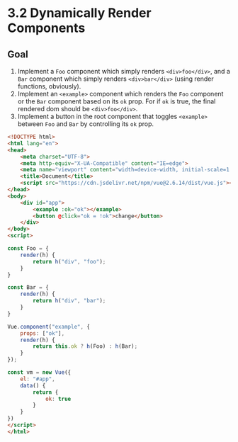 # 3.2 Dynamically Render Components

## Goal

1. Implement a `Foo` component which simply renders `<div>foo</div>`, and a `Bar` component which simply renders `<div>bar</div>` (using render functions, obviously).
2. Implement an `<example>` component which renders the `Foo` component or the `Bar` component based on its `ok` prop. For if `ok` is true, the final rendered dom should be `<div>foo</div>`.
3. Implement a button in the root component that toggles `<example>` between `Foo` and `Bar` by controlling its `ok` prop.

```html
<!DOCTYPE html>
<html lang="en">
<head>
    <meta charset="UTF-8">
    <meta http-equiv="X-UA-Compatible" content="IE=edge">
    <meta name="viewport" content="width=device-width, initial-scale=1.0">
    <title>Document</title>
    <script src="https://cdn.jsdelivr.net/npm/vue@2.6.14/dist/vue.js"></script>
</head>
<body>
    <div id="app">
        <example :ok="ok"></example>
        <button @click="ok = !ok">change</button>
    </div>
</body>
<script>

const Foo = {
    render(h) {
        return h("div", "foo");
    }
}

const Bar = {
    render(h) {
        return h("div", "bar");
    }
}

Vue.component("example", {
    props: ["ok"],
    render(h) {
        return this.ok ? h(Foo) : h(Bar);
    }
});

const vm = new Vue({
    el: "#app",
    data() {
        return {
            ok: true
        }
    }
})
</script>
</html>
```

